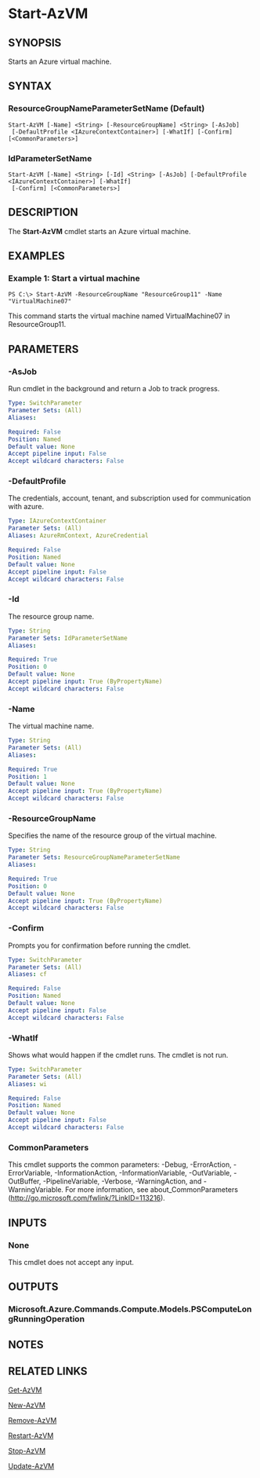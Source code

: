 ﻿---
external help file: Microsoft.Azure.PowerShell.Cmdlets.Compute.dll-Help-Help.xml
Module Name: Az.Compute
ms.assetid: 7B3259CD-079D-4E07-8608-F818522EE7CF
online version: https://docs.microsoft.com/en-us/powershell/module/az.compute/start-azvm
schema: 2.0.0
---

# Start-AzVM

## SYNOPSIS
Starts an Azure virtual machine.

## SYNTAX

### ResourceGroupNameParameterSetName (Default)
```
Start-AzVM [-Name] <String> [-ResourceGroupName] <String> [-AsJob]
 [-DefaultProfile <IAzureContextContainer>] [-WhatIf] [-Confirm] [<CommonParameters>]
```

### IdParameterSetName
```
Start-AzVM [-Name] <String> [-Id] <String> [-AsJob] [-DefaultProfile <IAzureContextContainer>] [-WhatIf]
 [-Confirm] [<CommonParameters>]
```

## DESCRIPTION
The **Start-AzVM** cmdlet starts an Azure virtual machine.

## EXAMPLES

### Example 1: Start a virtual machine
```
PS C:\> Start-AzVM -ResourceGroupName "ResourceGroup11" -Name "VirtualMachine07"
```

This command starts the virtual machine named VirtualMachine07 in ResourceGroup11.

## PARAMETERS

### -AsJob
Run cmdlet in the background and return a Job to track progress.

```yaml
Type: SwitchParameter
Parameter Sets: (All)
Aliases: 

Required: False
Position: Named
Default value: None
Accept pipeline input: False
Accept wildcard characters: False
```

### -DefaultProfile
The credentials, account, tenant, and subscription used for communication with azure.

```yaml
Type: IAzureContextContainer
Parameter Sets: (All)
Aliases: AzureRmContext, AzureCredential

Required: False
Position: Named
Default value: None
Accept pipeline input: False
Accept wildcard characters: False
```

### -Id
The resource group name.

```yaml
Type: String
Parameter Sets: IdParameterSetName
Aliases: 

Required: True
Position: 0
Default value: None
Accept pipeline input: True (ByPropertyName)
Accept wildcard characters: False
```

### -Name
The virtual machine name.

```yaml
Type: String
Parameter Sets: (All)
Aliases: 

Required: True
Position: 1
Default value: None
Accept pipeline input: True (ByPropertyName)
Accept wildcard characters: False
```

### -ResourceGroupName
Specifies the name of the resource group of the virtual machine.

```yaml
Type: String
Parameter Sets: ResourceGroupNameParameterSetName
Aliases: 

Required: True
Position: 0
Default value: None
Accept pipeline input: True (ByPropertyName)
Accept wildcard characters: False
```

### -Confirm
Prompts you for confirmation before running the cmdlet.

```yaml
Type: SwitchParameter
Parameter Sets: (All)
Aliases: cf

Required: False
Position: Named
Default value: None
Accept pipeline input: False
Accept wildcard characters: False
```

### -WhatIf
Shows what would happen if the cmdlet runs. The cmdlet is not run.

```yaml
Type: SwitchParameter
Parameter Sets: (All)
Aliases: wi

Required: False
Position: Named
Default value: None
Accept pipeline input: False
Accept wildcard characters: False
```

### CommonParameters
This cmdlet supports the common parameters: -Debug, -ErrorAction, -ErrorVariable, -InformationAction, -InformationVariable, -OutVariable, -OutBuffer, -PipelineVariable, -Verbose, -WarningAction, and -WarningVariable. For more information, see about_CommonParameters (http://go.microsoft.com/fwlink/?LinkID=113216).

## INPUTS

### None
This cmdlet does not accept any input.

## OUTPUTS

### Microsoft.Azure.Commands.Compute.Models.PSComputeLongRunningOperation

## NOTES

## RELATED LINKS

[Get-AzVM](./Get-AzVM.md)

[New-AzVM](./New-AzVM.md)

[Remove-AzVM](./Remove-AzVM.md)

[Restart-AzVM](./Restart-AzVM.md)

[Stop-AzVM](./Stop-AzVM.md)

[Update-AzVM](./Update-AzVM.md)


